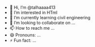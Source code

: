- 👋 Hi, I’m @talhaaaa413
- 👀 I’m interested in HTml 
- 🌱 I’m currently learning civil engineering 
- 💞️ I’m looking to collaborate on ...
- 📫 How to reach me ...
- 😄 Pronouns: ...
- ⚡ Fun fact: ...

<!---
talhaaaa413/talhaaaa413 is a ✨ special ✨ repository because its `README.md` (this file) appears on your GitHub profile.
You can click the Preview link to take a look at your changes.
--->
